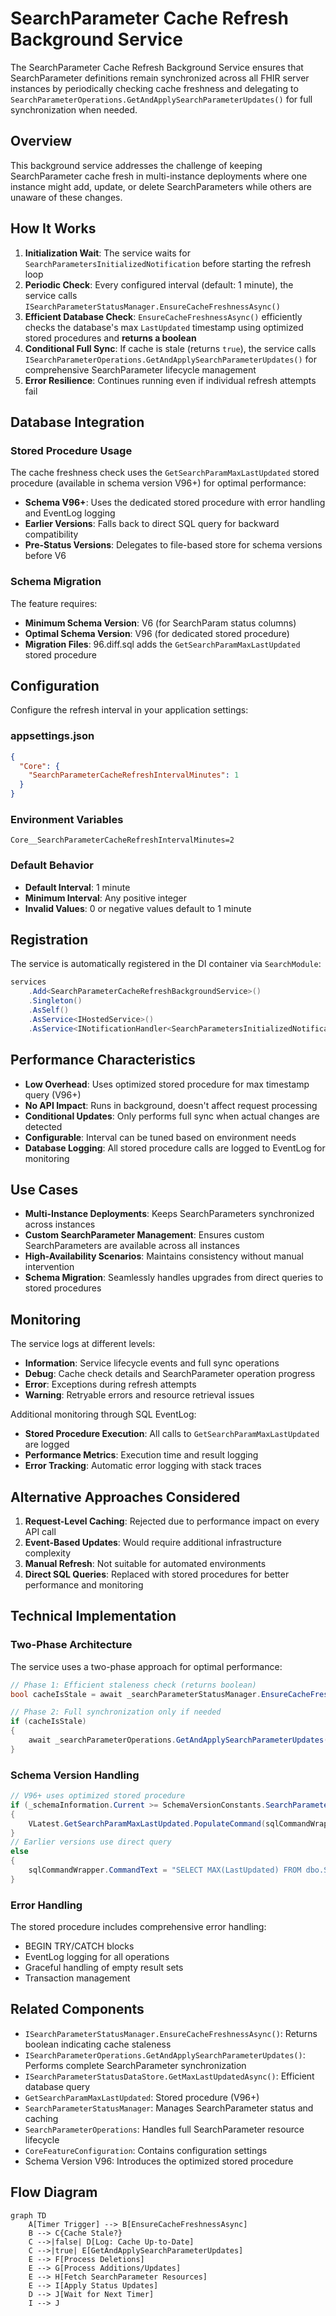 # SearchParameter Cache Refresh Background Service

The SearchParameter Cache Refresh Background Service ensures that SearchParameter definitions remain synchronized across all FHIR server instances by periodically checking cache freshness and delegating to `SearchParameterOperations.GetAndApplySearchParameterUpdates()` for full synchronization when needed.

## Overview

This background service addresses the challenge of keeping SearchParameter cache fresh in multi-instance deployments where one instance might add, update, or delete SearchParameters while others are unaware of these changes.

## How It Works

1. **Initialization Wait**: The service waits for `SearchParametersInitializedNotification` before starting the refresh loop
2. **Periodic Check**: Every configured interval (default: 1 minute), the service calls `ISearchParameterStatusManager.EnsureCacheFreshnessAsync()`
3. **Efficient Database Check**: `EnsureCacheFreshnessAsync()` efficiently checks the database's max `LastUpdated` timestamp using optimized stored procedures and **returns a boolean**
4. **Conditional Full Sync**: If cache is stale (returns `true`), the service calls `ISearchParameterOperations.GetAndApplySearchParameterUpdates()` for comprehensive SearchParameter lifecycle management
5. **Error Resilience**: Continues running even if individual refresh attempts fail

## Database Integration

### Stored Procedure Usage
The cache freshness check uses the `GetSearchParamMaxLastUpdated` stored procedure (available in schema version V96+) for optimal performance:

- **Schema V96+**: Uses the dedicated stored procedure with error handling and EventLog logging
- **Earlier Versions**: Falls back to direct SQL query for backward compatibility
- **Pre-Status Versions**: Delegates to file-based store for schema versions before V6

### Schema Migration
The feature requires:
- **Minimum Schema Version**: V6 (for SearchParam status columns)
- **Optimal Schema Version**: V96 (for dedicated stored procedure)
- **Migration Files**: 96.diff.sql adds the `GetSearchParamMaxLastUpdated` stored procedure

## Configuration

Configure the refresh interval in your application settings:

### appsettings.json
```json
{
  "Core": {
    "SearchParameterCacheRefreshIntervalMinutes": 1
  }
}
```

### Environment Variables
```
Core__SearchParameterCacheRefreshIntervalMinutes=2
```

### Default Behavior
- **Default Interval**: 1 minute
- **Minimum Interval**: Any positive integer
- **Invalid Values**: 0 or negative values default to 1 minute

## Registration

The service is automatically registered in the DI container via `SearchModule`:

```csharp
services
    .Add<SearchParameterCacheRefreshBackgroundService>()
    .Singleton()
    .AsSelf()
    .AsService<IHostedService>()
    .AsService<INotificationHandler<SearchParametersInitializedNotification>>();
```

## Performance Characteristics

- **Low Overhead**: Uses optimized stored procedure for max timestamp query (V96+)
- **No API Impact**: Runs in background, doesn't affect request processing
- **Conditional Updates**: Only performs full sync when actual changes are detected
- **Configurable**: Interval can be tuned based on environment needs
- **Database Logging**: All stored procedure calls are logged to EventLog for monitoring

## Use Cases

- **Multi-Instance Deployments**: Keeps SearchParameters synchronized across instances
- **Custom SearchParameter Management**: Ensures custom SearchParameters are available across all instances
- **High-Availability Scenarios**: Maintains consistency without manual intervention
- **Schema Migration**: Seamlessly handles upgrades from direct queries to stored procedures

## Monitoring

The service logs at different levels:
- **Information**: Service lifecycle events and full sync operations
- **Debug**: Cache check details and SearchParameter operation progress
- **Error**: Exceptions during refresh attempts
- **Warning**: Retryable errors and resource retrieval issues

Additional monitoring through SQL EventLog:
- **Stored Procedure Execution**: All calls to `GetSearchParamMaxLastUpdated` are logged
- **Performance Metrics**: Execution time and result logging
- **Error Tracking**: Automatic error logging with stack traces

## Alternative Approaches Considered

1. **Request-Level Caching**: Rejected due to performance impact on every API call
2. **Event-Based Updates**: Would require additional infrastructure complexity
3. **Manual Refresh**: Not suitable for automated environments
4. **Direct SQL Queries**: Replaced with stored procedures for better performance and monitoring

## Technical Implementation

### Two-Phase Architecture
The service uses a two-phase approach for optimal performance:

```csharp
// Phase 1: Efficient staleness check (returns boolean)
bool cacheIsStale = await _searchParameterStatusManager.EnsureCacheFreshnessAsync(cancellationToken);

// Phase 2: Full synchronization only if needed
if (cacheIsStale)
{
    await _searchParameterOperations.GetAndApplySearchParameterUpdates(cancellationToken);
}
```

### Schema Version Handling
```csharp
// V96+ uses optimized stored procedure
if (_schemaInformation.Current >= SchemaVersionConstants.SearchParameterMaxLastUpdatedStoredProcedure)
{
    VLatest.GetSearchParamMaxLastUpdated.PopulateCommand(sqlCommandWrapper);
}
// Earlier versions use direct query
else
{
    sqlCommandWrapper.CommandText = "SELECT MAX(LastUpdated) FROM dbo.SearchParam WHERE LastUpdated IS NOT NULL";
}
```

### Error Handling
The stored procedure includes comprehensive error handling:
- BEGIN TRY/CATCH blocks
- EventLog logging for all operations
- Graceful handling of empty result sets
- Transaction management

## Related Components

- `ISearchParameterStatusManager.EnsureCacheFreshnessAsync()`: Returns boolean indicating cache staleness
- `ISearchParameterOperations.GetAndApplySearchParameterUpdates()`: Performs complete SearchParameter synchronization
- `ISearchParameterStatusDataStore.GetMaxLastUpdatedAsync()`: Efficient database query
- `GetSearchParamMaxLastUpdated`: Stored procedure (V96+)
- `SearchParameterStatusManager`: Manages SearchParameter status and caching
- `SearchParameterOperations`: Handles full SearchParameter resource lifecycle
- `CoreFeatureConfiguration`: Contains configuration settings
- Schema Version V96: Introduces the optimized stored procedure

## Flow Diagram

```mermaid
graph TD
    A[Timer Trigger] --> B[EnsureCacheFreshnessAsync]
    B --> C{Cache Stale?}
    C -->|false| D[Log: Cache Up-to-Date]
    C -->|true| E[GetAndApplySearchParameterUpdates]
    E --> F[Process Deletions]
    E --> G[Process Additions/Updates]
    E --> H[Fetch SearchParameter Resources]
    E --> I[Apply Status Updates]
    D --> J[Wait for Next Timer]
    I --> J
